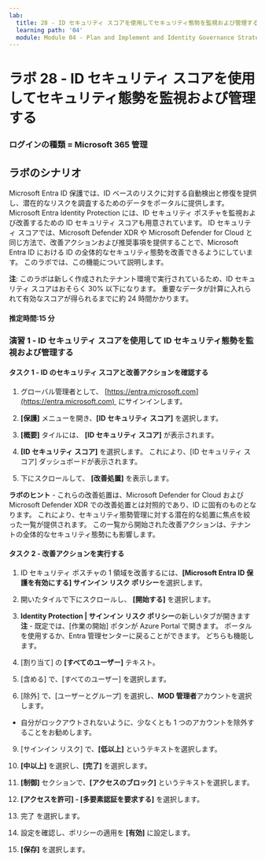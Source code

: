 ```yaml
---
lab:
  title: 28 - ID セキュリティ スコアを使用してセキュリティ態勢を監視および管理する
  learning path: '04'
  module: Module 04 - Plan and Implement and Identity Governance Strategy
---
```


# ラボ 28 - ID セキュリティ スコアを使用してセキュリティ態勢を監視および管理する

### ログインの種類 = Microsoft 365 管理

## ラボのシナリオ

Microsoft Entra ID 保護では、ID ベースのリスクに対する自動検出と修復を提供し、潜在的なリスクを調査するためのデータをポータルに提供します。 Microsoft Entra Identity Protection には、ID セキュリティ ポスチャを監視および改善するための ID セキュリティ スコアも用意されています。  ID セキュリティ スコアでは、Microsoft Defender XDR や Microsoft Defender for Cloud と同じ方法で、改善アクションおよび推奨事項を提供することで、Microsoft Entra ID における ID の全体的なセキュリティ態勢を改善できるようにしています。  このラボでは、この機能について説明します。 

**注**: このラボは新しく作成されたテナント環境で実行されているため、ID セキュリティ スコアはおそらく 30% 以下になります。  重要なデータが計算に入れられて有効なスコアが得られるまでに約 24 時間かかります。

#### 推定時間:15 分

### 演習 1 - ID セキュリティ スコアを使用して ID セキュリティ態勢を監視および管理する

#### タスク 1 - ID のセキュリティ スコアと改善アクションを確認する

1. グローバル管理者として、 [https://entra.microsoft.com](https://entra.microsoft.com)  にサインインします。

2. **[保護]** メニューを開き、**[ID セキュリティ スコア]** を選択します。

3. **[概要]** タイルには、 **[ID セキュリティ スコア]** が表示されます。

4. **[ID セキュリティ スコア]** を選択します。  これにより、[ID セキュリティ スコア] ダッシュボードが表示されます。

5. 下にスクロールして、 **[改善処置]** を表示します。

**ラボのヒント** - これらの改善処置は、Microsoft Defender for Cloud および Microsoft Defender XDR での改善処置とは対照的であり、ID に固有のものとなります。  これにより、セキュリティ態勢管理に対する潜在的な処置に焦点を絞った一覧が提供されます。  この一覧から開始された改善アクションは、テナントの全体的なセキュリティ態勢にも影響します。 

#### タスク 2 - 改善アクションを実行する

1. ID セキュリティ ポスチャの 1 領域を改善するには、**[Microsoft Entra ID 保護を有効にする] サインイン リスク ポリシー**を選択します。

2. 開いたタイルで下にスクロールし、 **[開始する]** を選択します。

3. **Identity Protection | サインイン リスク ポリシー**の新しいタブが開きます
 **注** - 既定では、[作業の開始] ボタンが Azure Portal で開きます。 ポータルを使用するか、Entra 管理センターに戻ることができます。 どちらも機能します。

6. [割り当て] の **[すべてのユーザー]** テキスト。

7. [含める] で、[すべてのユーザー] を選択します。

8. [除外] で、[ユーザーとグループ] を選択し、**MOD 管理者**アカウントを選択します。

  - 自分がロックアウトされないように、少なくとも 1 つのアカウントを除外することをお勧めします。

9. [サインイン リスク] で、**[低以上]** というテキストを選択します。

10. **[中以上]** を選択し、**[完了]** を選択します。

10. **[制御]** セクションで、**[アクセスのブロック]** というテキストを選択します。

11. **[アクセスを許可] - [多要素認証を要求する]** を選択します。

11. 完了 を選択します。

14. 設定を確認し、ポリシーの適用を **[有効]** に設定します。

15. **[保存]** を選択します。
